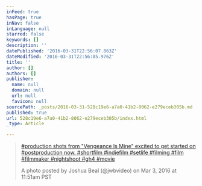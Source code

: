 ```yaml
---
inFeed: true
hasPage: true
inNav: false
inLanguage: null
starred: false
keywords: []
description: ''
datePublished: '2016-03-31T22:56:07.863Z'
dateModified: '2016-03-31T22:56:05.976Z'
title: ''
author: []
authors: []
publisher:
  name: null
  domain: null
  url: null
  favicon: null
sourcePath: _posts/2016-03-31-528c19e6-a7a0-41b2-8062-e279eceb305b.md
published: true
url: 528c19e6-a7a0-41b2-8062-e279eceb305b/index.html
_type: Article

---
```

> [\#production shots from "Vengeance Is Mine" excited to get started on \#postproduction now. \#shortfilm \#indiefilm \#setlife \#filming \#film \#filmmaker \#nightshoot \#gh4 \#movie][0]
> 
> A photo posted by Joshua Beal (@jwbvideo) on Mar 3, 2016 at 11:51am PST



[0]: https://www.instagram.com/p/BCgNYURPDBU/